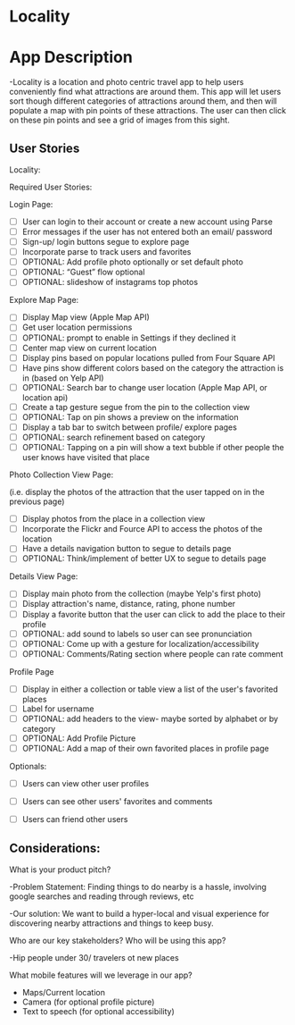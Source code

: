 # Locality


# App Description

-Locality is a location and photo centric travel app to help users conveniently find what attractions are around them. This app will let users sort though different categories of attractions around them, and then will populate a map with pin points of these attractions. The user can then click on these pin points and see a grid of images from this sight. 


## User Stories

Locality:

Required User Stories:

Login Page: 

-[ ] User can login to their account or create a new account using Parse
-[ ] Error messages if the user has not entered both an email/ password
-[ ] Sign-up/ login buttons segue to explore page 
-[ ]  Incorporate parse to track users and favorites
-[ ]  OPTIONAL: Add profile photo optionally or set default photo
-[ ]  OPTIONAL: “Guest” flow optional
-[ ]  OPTIONAL: slideshow of instagrams top photos

Explore Map Page:

-[ ]  Display Map view (Apple Map API)
-[ ]  Get user location permissions
-[ ] OPTIONAL: prompt to enable in Settings if they declined it
-[ ]  Center map view on current location
-[ ]  Display pins based on popular locations pulled from Four Square API
-[ ]  Have pins show different colors based on the category the attraction is in (based on Yelp API)
-[ ]  OPTIONAL: Search bar to change user location (Apple Map API, or location api)
-[ ]  Create a tap gesture segue from the pin to the collection view 
-[ ]  OPTIONAL: Tap on pin shows a preview on the information
-[ ]  Display a tab bar to switch between profile/ explore pages
-[ ]  OPTIONAL: search refinement based on category
-[ ]  OPTIONAL: Tapping on a pin will show a text bubble if other people the user knows have visited that place

Photo Collection View Page:

(i.e. display the photos of the attraction that the user tapped on in the previous page)

-[ ] Display photos from the place in a collection view
-[ ]  Incorporate the Flickr and Fource API to access the photos of the location
-[ ]  Have a details navigation button to segue to details page
-[ ]  OPTIONAL: Think/implement of better UX to segue to details page

Details View Page:

-[ ] Display main photo from the collection (maybe Yelp's first photo)
-[ ]  Display attraction's name, distance, rating, phone number
-[ ]  Display a favorite button that the user can click to add the place to their profile
-[ ]  OPTIONAL: add sound to labels so user can see pronunciation
-[ ]  OPTIONAL: Come up with a gesture for localization/accessibility
-[ ]  OPTIONAL: Comments/Rating section where people can rate comment

Profile Page

-[ ] Display in either a collection or table view a list of the user's favorited places
-[ ]  Label for username
-[ ]  OPTIONAL:  add headers to the view- maybe sorted by alphabet or by category
-[ ]  OPTIONAL: Add Profile Picture
-[ ]  OPTIONAL: Add a map of their own favorited places in profile page

Optionals:

-[ ]  Users can view other user profiles
-[ ]  Users can see other users' favorites and comments
-[ ]  Users can friend other users


## Considerations:

What is your product pitch?

-Problem Statement: Finding things to do nearby is a hassle, involving google searches and reading through reviews, etc

-Our solution: We want to build a hyper-local and visual experience for discovering nearby attractions and things to keep busy.


Who are our key stakeholders? Who will be using this app?
 
-Hip people under 30/ travelers ot new places


What mobile features will we leverage in our app?

- Maps/Current location
- Camera (for optional profile picture)
- Text to speech (for optional accessibility) 



